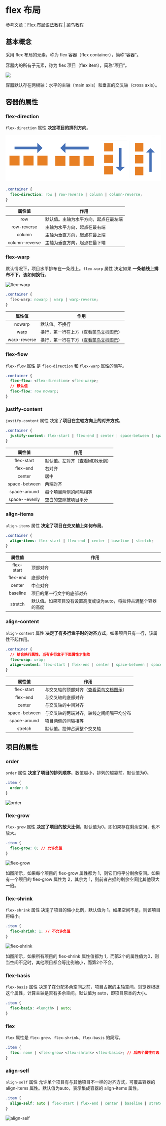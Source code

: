 # flex 布局

参考文章：[Flex 布局语法教程 | 菜鸟教程](https://www.runoob.com/w3cnote/flex-grammar.html)



## 基本概念

采用 flex 布局的元素，称为 flex 容器（flex container），简称“容器”。

容器内的所有子元素，称为 flex 项目（flex item），简称“项目”。

<img src="https://www.runoob.com/wp-content/uploads/2015/07/3791e575c48b3698be6a94ae1dbff79d.png" style="display:block;margin:auto;"/>

容器默认存在两根轴：水平的主轴（main axis）和垂直的交叉轴（cross axis）。



## 容器的属性

### flex-direction

`flex-direction` 属性 **决定项目的排列方向**。

![flex-direction](.\assets\flex-direction.png)

```css
.container {
  flex-direction: row | row-reverse | column | column-reverse;
}
```

|     属性值     | 作用                                 |
| :------------: | ------------------------------------ |
|      row       | 默认值。主轴为水平方向，起点在最左端 |
|  row-reverse   | 主轴为水平方向，起点在最右端         |
|     column     | 主轴为垂直方向，起点在最上端         |
| column-reverse | 主轴为垂直方向，起点在最下端         |

### flex-warp

默认情况下，项目水平排布在一条线上。`flex-warp` 属性 决定如果 **一条轴线上排布不下，该如何换行**。

<img src="https://www.runoob.com/wp-content/uploads/2015/07/903d5b7df55779c03f2687a7d4d6bcea.png" alt="flex-warp" />

```css
.container {
  flex-warp: nowarp | warp | warp-reverse;
}
```

|    属性值    | 作用                                                         |
| :----------: | ------------------------------------------------------------ |
|    nowarp    | 默认值。不换行                                               |
|     warp     | 换行，第一行在上方（[查看菜鸟文档图示](https://www.runoob.com/wp-content/uploads/2015/07/3c6b3c8b8fe5e26bca6fb57538cf72d9.jpg)） |
| warp-reverse | 换行，第一行在下方（[查看菜鸟文档图示](https://www.runoob.com/wp-content/uploads/2015/07/fb4cf2bab8b6b744b64f6d7a99cd577c.jpg)） |

### flex-flow

`flex-flow` 属性 是 `flex-direction` 和 `flex-warp` 属性的简写。

```css
.container {
  flex-flow: <flex-direction> <flex-warp>;
  // 默认值
  flex-flow: row nowarp;
}
```



### justify-content

`justify-content` 属性 决定了**项目在主轴方向上的对齐方式**。

```css
.container {
  justify-content: flex-start | flex-end | center | space-between | space-around | space-evenly;
}
```

|    属性值     | 作用                                                         |
| :-----------: | ------------------------------------------------------------ |
|  flex-start   | 默认值。左对齐（[查看MDN示例](https://developer.mozilla.org/zh-CN/docs/Web/CSS/justify-content#%E7%BB%93%E6%9E%9C)） |
|   flex-end    | 右对齐                                                       |
|    center     | 居中                                                         |
| space-between | 两端对齐                                                     |
| space-around  | 每个项目两侧的间隔相等                                       |
| space--evenly | 空白的空隙被项目平分                                         |



### align-items

`align-items` 属性 **决定了项目在交叉轴上如何布局**。

```css
.container {
  align-items: flex-start | flex-end | center | baseline | stretch;
}
```

|   属性值   | 作用                                                         |
| :--------: | ------------------------------------------------------------ |
| flex-start | 顶部对齐                                                     |
|  flex-end  | 底部对齐                                                     |
|   center   | 中点对齐                                                     |
|  baseline  | 项目的第一行文字的底部对齐                                   |
|  stretch   | 默认值。如果项目没有设置高度或设为auto，将拉伸占满整个容器的高度 |



### align-content

`align-content` 属性 **决定了有多行盒子时的对齐方式**。如果项目只有一行，该属性不起作用。

```css
.container {
  // 结合换行属性，当有多行盒子下面属性才生效
  flex-wrap: wrap;
  align-content: flex-start | flex-end | center | space-between | space-around | stretch;
}
```

|    属性值     | 作用                                                         |
| :-----------: | ------------------------------------------------------------ |
|  flex-start   | 与交叉轴的顶部对齐（[查看菜鸟文档图示](https://www.runoob.com/wp-content/uploads/2015/07/f10918ccb8a13247c9d47715a2bd2c33.png)） |
|   flex-end    | 与交叉轴的底部对齐                                           |
|    center     | 与交叉轴的中间对齐                                           |
| space-between | 与交叉轴的两端对齐，轴线之间间隔平均分布                     |
| space-around  | 项目两侧的间隔相等                                           |
|    stretch    | 默认值。拉伸占满整个交叉轴                                   |



## 项目的属性

### order

`order` 属性 **决定了项目的排列顺序**。数值越小，排列的越靠前。默认值为0。

```css
.item {
  order: 0
}
```

<img src="https://www.runoob.com/wp-content/uploads/2015/07/59e399c72daafcfcc20ede36bf32f266.png" alt="order" />

### flex-grow

`flex-grow` 属性 **决定了项目的放大比例**，默认值为0。即如果存在剩余空间，也不放大。

```css
.item {
  flex-grow: 0; // 允许负值
}
```

![flex-grow](https://www.runoob.com/wp-content/uploads/2015/07/f41c08bb35962ed79e7686f735d6cd78.png)

如图所示，如果每个项目的 flex-grow 属性都为 1，则它们将平分剩余空间。如果有一个项目的 flex-grow 属性为 2，其余为 1，则前者占据的剩余空间比其他项大一倍。



### flex-shrink

`flex-shrink` 属性 决定了项目的缩小比例，默认值为 1。如果空间不足，则该项目将缩小。

```css
.item {
  flex-shrink: 1; // 不允许负值
}
```

![flex-shrink](https://www.runoob.com/wp-content/uploads/2015/07/240d3e960043a729bb3ff5e34987904f.jpg)

如图所示，如果所有项目的 flex-shrink 属性值都为 1，而第2个的属性值为0，则当空间不足时，其他项目都会等比例缩小，而第2个不会。



### flex-basis

`flex-basis` 属性 决定了在分配多余空间之前，项目占据的主轴空间。浏览器根据这个属性，计算主轴是否有多余空间。默认值为 auto，即项目原本的大小。

```css
.item {
  flex-basis: <length> | auto;
}
```



### flex

`flex` 属性是 `flex-grow`、`flex-shrink`、`flex-basis` 的简写。

```css
.item {
  flex: none | <flex-grow> <flex-shrink> <flex-basis>; // 后两个属性可选
}
```



### align-self

`align-self` 属性 允许单个项目有与其他项目不一样的对齐方式，可覆盖容器的 align-items  属性。默认值为auto，表示集成容器的 align-items 属性。

```css
.item {
  align-self: auto | flex-start | flex-end | center | baseline | stretch;
}
```

![align-self](https://www.runoob.com/wp-content/uploads/2015/07/55b19171b8b6b9487d717bf2ecbba6de.png)
